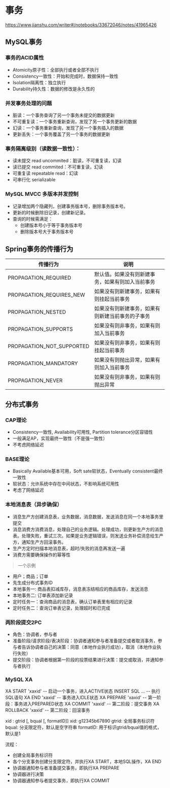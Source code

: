 # 事务
https://www.jianshu.com/writer#/notebooks/33672046/notes/41965426

## MySQL事务

### 事务的ACID属性
- Atomicity原子性：全部执行或者全部不执行
- Consistency一致性：开始和完成时，数据保持一致性
- Isolation隔离性：独立执行
- Durability持久性：数据的修改是永久性的

### 并发事务处理的问题
- 脏读：一个事务查询了另一个事务未提交的数据更新
- 不可重复读：一个事务重新查询，发现了另一个事务更新的数据
- 幻读：一个事务重新查询，发现了另一个事务插入的数据
- 更新丢失：一个事务覆盖了另一个事务的数据更新

### 事务隔离级别（读数据一致性）：
- 读未提交 read uncommited：脏读，不可重复读，幻读
- 读已提交 read commited：不可重复读，幻读
- 可重复读 repeatable read：幻读
- 可串行化 serializable

### MySQL MVCC 多版本并发控制
- 记录增加两个隐藏列，创建事务版本号，删除事务版本号。
- 更新的时候删除旧记录，创建新记录。
- 查询的时候需满足：
  - 创建版本号小于等于事务版本号
  - 删除版本号大于事务版本号

## Spring事务的传播行为

|传播行为|说明|
|------|------|
|PROPAGATION_REQUIRED|默认值。如果没有则新建事务，如果有则加入当前事务|
|PROPAGATION_REQUIRES_NEW|如果没有则新建事务，如果有则挂起当前事务|
|PROPAGATION_NESTED|如果没有则新建事务，如果有则新建当前事务的子事务|
|PROPAGATION_SUPPORTS|如果没有则非事务，如果有则加入当前事务|
|PROPAGATION_NOT_SUPPORTED|如果没有则非事务，如果有则挂起当前事务|
|PROPAGATION_MANDATORY|如果没有则抛出异常，如果有则加入当前事务|
|PROPAGATION_NEVER|如果没有则非事务，如果有则抛出异常|

## 分布式事务

### CAP理论
- Consistency一致性, Availability可用性, Partition tolerance分区容错性
- 一般满足AP，实现最终一致性（不是强一致性）
- 不考虑网络延迟

### BASE理论
- Basically Available基本可用，Soft sate软状态，Eventually consistent最终一致性
- 软状态：允许系统中存在中间状态，不影响系统可用性
- 考虑了网络延迟

### 本地消息表（异步确保）
- 消息生产方创建消息表，业务数据，消息数据，发送消息在同一个本地事务里提交
- 消息消费方消费消息，处理自己的业务逻辑。处理成功，则更新生产方的消息表。处理失败，重试三次。如果是业务逻辑错误，则发送业务补偿消息给生产方，通知生产方回滚事务。
- 生产方定时扫描本地消息表，超时/失败的消息再发送一遍
- 消费方需要确保操作的幂等性

> 一个示例
- 用户；商品；订单
- 先生成分布式事务ID
- 本地事务一: 商品表扣减库存，消息表冻结相应的商品库存，发送消息
- 本地事务二: 订单表添加新记录
- 定时任务一：查询商品的消息表，确认订单表里有相应的记录
- 定时任务二：查询订单表记录，处理超时和已完成

### 两阶段提交2PC
- 角色：协调者，参与者
- 准备阶段/请求阶段/表决阶段：协调者通知参与者准备提交或者取消事务，参与者告诉协调者自己的决策：同意（本地作业执行成功），取消（本地作业执行失败）
- 提交阶段：协调者根据第一阶段的投票结果进行决策：提交或取消，并通知参与者执行

### MySQL XA
XA START 'xaxid' -- 启动一个事务，进入ACTIVE状态
INSERT SQL ... -- 执行SQL语句
XA END 'xaxid' -- 事务进入IDLE状态
XA PREPARE 'xaxid' -- 第一阶段：事务进入PREPARED状态
XA COMMIT 'xaxid' -- 第二阶段：提交事务
XA ROLLBACK 'xaxid' -- 第二阶段：回滚事务

xid : gtrid [, bqual [, formatID]]
xid: g12345b67890
gtrid: 全局事务标识符
bqual: 分支限定符，默认是空字符串
formatID: 用于标识gtrid/bqual值的格式，默认是1

流程：
- 创建全局事务标识符
- 各个分支事务创建分支限定符，并执行XA START，本地SQL操作，XA END
- 协调器通知参与者准备提交事务，即执行XA PREPARE
- 协调器进行决策
- 协调器通知参与者提交事务，即执行XA COMMIT






